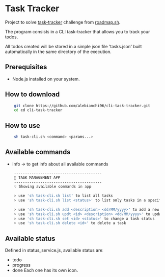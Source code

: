 # Task Tracker

Project to solve [task-tracker](https://roadmap.sh/projects/task-tracker) challenge from [roadmap.sh](https://roadmap.sh/).

The program consists in a CLI task-tracker that allows you to track your todos.

All todos created will be stored in a simple json file 'tasks.json' built automatically in the same directory of the execution.

## Prerequisites

- Node.js installed on your system.

## How to download
```bash
    git clone https://github.com/alebianchi96/cli-task-tracker.git
    cd cd cli-task-tracker
```

## How to use
```bash
    sh task-cli.sh <command> <params...>
```

## Available commands
- info -> to get info about all available commands
```bash
    ----------------------------------------
    🚀 TASK MANAGEMENT APP
    ----------------------------------------
    💡 Showing available commands in app
    
    > use 'sh task-cli.sh list' to list all tasks
    > use 'sh task-cli.sh list <status>' to list only tasks in a specific status
    
    > use 'sh task-cli.sh add <description> <dd/MM/yyyy>' to add a new task
    > use 'sh task-cli.sh updt <id> <description> <dd/MM/yyyy>' to update task info
    > use 'sh task-cli.sh set <id> <status>' to change a task status
    > use 'sh task-cli.sh delete <id>' to delete a task
```

## Available status
Defined in status_service.js, available status are:
- todo
- progress
- done
Each one has its own icon.
